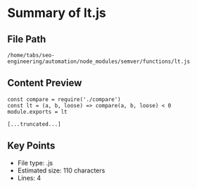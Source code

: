 # Summary of lt.js
  
## File Path
`/home/tabs/seo-engineering/automation/node_modules/semver/functions/lt.js`

## Content Preview
```
const compare = require('./compare')
const lt = (a, b, loose) => compare(a, b, loose) < 0
module.exports = lt

[...truncated...]
```

## Key Points
- File type: .js
- Estimated size: 110 characters
- Lines: 4

